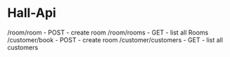 # Hall-Api

/room/room - POST - create room
/room/rooms - GET - list all Rooms
/customer/book - POST - create room
/customer/customers - GET - list all customers
